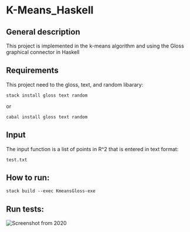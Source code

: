 K-Means_Haskell
=======

## General description
 
This project is implemented in the k-means algorithm and using the Gloss graphical connector in Haskell 

## Requirements

This project need to the gloss, text, and random libarary:

`stack install gloss text random `

or

`cabal install gloss text random `



## Input

The input function is a list of points in R^2 that is entered in text format:

`test.txt`


## How to run:

`stack build --exec KmeansGloss-exe`

## Run tests:

![Screenshot from 2020](https://user-images.githubusercontent.com/66936536/84694369-5705b580-af5e-11ea-8cbd-33cadca789d1.png)

